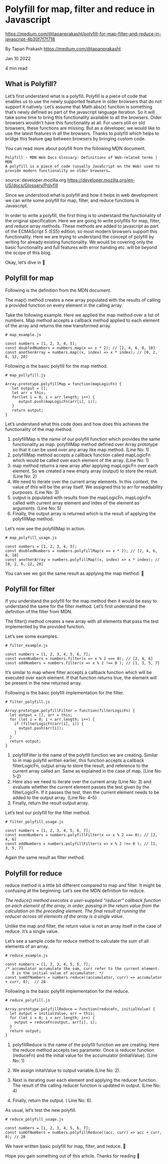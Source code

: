 # Polyfill for map, filter and reduce in Javascript

https://medium.com/@tapanprakasht/polyfill-for-map-filter-and-reduce-in-javascript-4b30f7f7f718

By Tapan Prakash https://medium.com/@tapanprakasht

Jan 10 2022

4 min read

## What is Polyfill?

Let’s first understand what is a polyfill. Polyfill is a piece of code that enables us to use the newly supported feature in older browsers that do not support it natively. Let’s assume that Math.abs(x) function is something that’s newly defined as part of the javascript language iteration. So it will take some time to bring this functionality available to all the browsers. Older browsers wouldn't have this functionality at all. For users still on old browsers, these functions are missing. But as a developer, we would like to use the latest features in all the browsers. Thanks to polyfill which helps to bridge this feature gap between browsers by bringing custom code.

You can read more about polyfill from the following MDN document.

```
Polyfill - MDN Web Docs Glossary: Definitions of Web-related terms | MDN
A polyfill is a piece of code (usually JavaScript on the Web) used to provide modern functionality on older browsers…
```

source: developer.mozilla.org https://developer.mozilla.org/en-US/docs/Glossary/Polyfill

Since we understood what is polyfill and how it helps in web development we can write some polyfill for map, filter, and reduce functions in Javascript.

In order to write a polyfill, the first thing is to understand the functionality of the original specification. Here we are going to write polyfills for map, filter, and reduce array methods. These methods are added to javascript as part of the ECMAScript 5 (ES5) edition, so most modern browsers support this functionality. Here we are trying to understand the concept of polyfill by writing for already existing functionality. We would be covering only the basic functionality and full features with error handing etc. will be beyond the scope of this blog.

Okay, let’s dive in 🙂

## Polyfill for map

Following is the definition from the MDN document.

The map() method creates a new array populated with the results of calling a provided function on every element in the calling array.

Take the following example. Here we applied the map method over a list of numbers. Map method accepts a callback method applied to each element of the array and returns the new transformed array.

```
# map_example.js

const numbers = [1, 2, 3, 4, 5];
const doubledNumbers = numbers.map(x => x * 2); // [2, 4, 6, 8, 10]
const anotherArray = numbers.map((x, index) => x * index); // [0, 2, 6, 12, 20]
```

Following is the basic polyfill for the map method.

```
# map_pollyfill.js

Array.prototype.polyfillMap = function(mapLogicFn) {
   let output = [];
   let arr = this;
   for(let i = 0; i < arr.length; i++) {
      output.push(mapLogicFn(arr[i], i));
   }
   return output;
}
```

Let’s understand what this code does and how does this achieves the functionality of the map method.

1. polyfillMap is the name of our polyfill function which provides the same functionality as map. polyfillMap method defined over Array prototype so that it can be used over any array like map method. (Line No: 1)
2. polyfillMap method accepts a callback function called mapLogicFn which would be called over each element of the array. (Line No: 1)
3. map method returns a new array after applying mapLogicFn over each element. So we created a new empty array (output) to store the result. (Line No: 2)
4. We need to iterate over the current array elements. In this context, the value of this will be the array itself. We assigned this to arr for readability purposes. (Line No: 3)
5. output is populated with results from the mapLogicFn. mapLogicFn called with current array element and index of the element as arguments. (Line No: 5)
6. Finally, the output array is returned which is the result of applying the polyfillMap method.

Let’s now see the polyfillMap in action.

```
# map_polyfill_usage.js

const numbers = [1, 2, 3, 4, 5];
const doubledNumbers = numbers.polyfillMap(x => x * 2); // [2, 4, 6, 8, 10]
const anotherArray = numbers.polyfillMap((x, index) => x * index); // [0, 2, 6, 12, 20]
```

You can see we got the same result as applying the map method. 🎉

## Polyfill for filter

If you understand the polyfill for the map method then it would be easy to understand the same for the filter method. Let’s first understand the definition of the filter from MDN.

The filter() method creates a new array with all elements that pass the test implemented by the provided function.

Let’s see some examples.

```
# filter_example.js

const numbers = [1, 2, 3, 4, 5, 6, 7];
const evenNumbers = numbers.filter(x => x % 2 === 0); // [2, 4, 6]
const oddNumbers = numbers.filter(x => x % 2 !== 0 ); // [1, 3, 5, 7]
```

It’s similar to map where filter accepts a callback function which will be executed over each element. If that function returns true, the element will be present in the new returned array.

Following is the basic polyfill implementation for the filter.

```
# filter_polyfill.js

Array.prototype.polyfillFilter = function(filterLogicFn) {
  let output = [], arr = this;
  for (let i = 0; i < arr.length; i++) {
    if (filterLogicFn(arr[i], i)) {
      output.push(arr[i]);
    }
  }
  return output;
}
```

1. polyfillFilter is the name of the polyfill function we are creating. Similar to in map polyfill written earlier, this function accepts a callback filterLogicFn, output array to store the result, and reference to the current array called arr. Same as explained in the case of map. (Line No: 1–2)
2. Here also we need to iterate over the current array (Line No: 3) and evaluate whether the current element passes the test given by the filterLogicFn. If it passes the test, then the current element needs to be added to the output array. (Line No: 4–5)
3. Finally, return the result output array.

Let’s test our polyfill for the filter method.

```
# filter_polyfill_usage.js

const numbers = [1, 2, 3, 4, 5, 6, 7];
const evenNumbers = numbers.polyfillFilter(x => x % 2 === 0); // [2, 4, 6]
const oddNumbers = numbers.polyfillFilter(x => x % 2 !== 0 ); // [1, 3, 5, 7]
```

Again the same result as filter method.

## Polyfill for reduce

reduce method is a little bit different compared to map and filter. It might be confusing at the beginning. Let’s see the MDN definition for reduce.

_The reduce() method executes a user-supplied “reducer” callback function on each element of the array, in order, passing in the return value from the calculation on the preceding element. The final result of running the reducer across all elements of the array is a single value._

Unlike the map and filter, the return value is not an array itself in the case of reduce. It’s a single value.

Let’s see a sample code for reduce method to calculate the sum of all elements of an array.

```
# reduce_example.js

const numbers = [1, 2, 3, 4, 5, 6, 7];
/* accumulator accumulate the sum, curr refer to the current element.
   0 is the initial value of accumulator. */
const sumOfNumbers = numbers.reduce((accumulator, curr) => accumulator + curr, 0);  // 28
```

Following is the basic polyfill implementation for the reduce.

```
# reduce_polyfill.js

Array.prototype.polyfillReduce = function(reduceFn, initialValue) {
  let output = initialValue, arr = this;
  for (let i = 0; i < arr.length; i++) {
    output = reduceFn(output, arr[i], i);
  }
  return output;
}
```

1. polyfillReduce is the name of the polyfill function we are creating. Here the reduce method accepts two parameter. Once is reducer function (reduceFn) and the initial value for the accumulator (initialValue). (Line No: 1)
2. We assign initalValue to output variable.(Line No: 2).
3. Next is iterating over each element and applying the reducer function. The result of the calling reducer function is updated in output. (Line No: 4)

4. Finally, return the output. ( Line No: 6).

As usual, let’s test the new polyfill.

```
# reduce_polyfill_usage.js

const numbers = [1, 2, 3, 4, 5, 6, 7];
const sumOfNumbers = numbers.polyfillReduce((acc, curr) => acc + curr, 0); // 28
```

We have written basic polyfill for map, filter, and reduce. 👏

Hope you gain something out of this article. Thanks for reading 🙂
